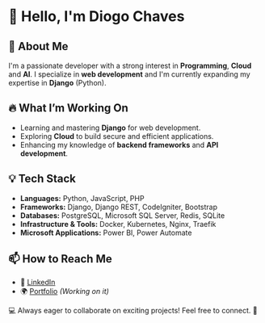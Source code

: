 # 👋 Hello, I'm Diogo Chaves

## 🚀 About Me
I'm a passionate developer with a strong interest in **Programming**, **Cloud** and **AI**. I specialize in **web development** and I'm currently expanding my expertise in **Django** (Python).

## 🔥 What I’m Working On
- Learning and mastering **Django** for web development.
- Exploring **Cloud** to build secure and efficient applications.
- Enhancing my knowledge of **backend frameworks** and **API development**.

## 💡 Tech Stack
- **Languages:** Python, JavaScript, PHP
- **Frameworks:** Django, Django REST, CodeIgniter, Bootstrap
- **Databases:** PostgreSQL, Microsoft SQL Server, Redis, SQLite
- **Infrastructure & Tools:** Docker, Kubernetes, Nginx, Traefik
- **Microsoft Applications:** Power BI, Power Automate

## 📫 How to Reach Me
- 💼 [LinkedIn](https://www.linkedin.com/in/diogo-oliveira-chaves/)
- 🌍 [Portfolio](https://www.linkedin.com/in/diogo-oliveira-chaves/) *(Working on it)*

💻 Always eager to collaborate on exciting projects! Feel free to connect. 🚀
